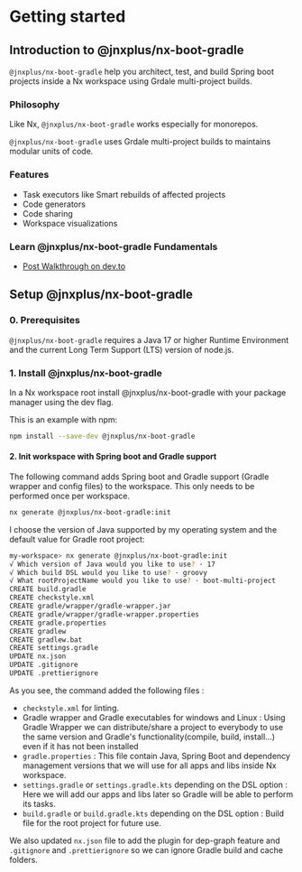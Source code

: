 # Getting started

## Introduction to @jnxplus/nx-boot-gradle

`@jnxplus/nx-boot-gradle` help you architect, test, and build Spring boot projects inside a Nx workspace using Grdale multi-project builds.

### Philosophy

Like Nx, `@jnxplus/nx-boot-gradle` works especially for monorepos.

`@jnxplus/nx-boot-gradle` uses Grdale multi-project builds to maintains modular units of code.

### Features

- Task executors like Smart rebuilds of affected projects
- Code generators
- Code sharing
- Workspace visualizations

### Learn @jnxplus/nx-boot-gradle Fundamentals

- [Post Walkthrough on dev.to](https://dev.to/gridou/how-to-add-spring-boot-and-gradle-multi-project-builds-capabilities-to-your-nx-workspace-53cd)

## Setup @jnxplus/nx-boot-gradle

### 0. Prerequisites

`@jnxplus/nx-boot-gradle` requires a Java 17 or higher Runtime Environment and the current Long Term Support (LTS) version of node.js.

### 1. Install @jnxplus/nx-boot-gradle

In a Nx workspace root install @jnxplus/nx-boot-gradle with your package manager using the dev flag.

This is an example with npm:

```bash
npm install --save-dev @jnxplus/nx-boot-gradle
```

#### 2. Init workspace with Spring boot and Gradle support

The following command adds Spring boot and Gradle support (Gradle wrapper and config files) to the workspace. This only needs to be performed once per workspace.

```bash
nx generate @jnxplus/nx-boot-gradle:init
```

I choose the version of Java supported by my operating system and the default value for Gradle root project:

```bash
my-workspace> nx generate @jnxplus/nx-boot-gradle:init
√ Which version of Java would you like to use? · 17
√ Which build DSL would you like to use? · groovy
√ What rootProjectName would you like to use? · boot-multi-project
CREATE build.gradle
CREATE checkstyle.xml
CREATE gradle/wrapper/gradle-wrapper.jar
CREATE gradle/wrapper/gradle-wrapper.properties
CREATE gradle.properties
CREATE gradlew
CREATE gradlew.bat
CREATE settings.gradle
UPDATE nx.json
UPDATE .gitignore
UPDATE .prettierignore
```

As you see, the command added the following files :

- `checkstyle.xml` for linting.
- Gradle wrapper and Gradle executables for windows and Linux :
  Using Gradle Wrapper we can distribute/share a project to everybody to use the same version and Gradle's functionality(compile, build, install...) even if it has not been installed
- `gradle.properties` :
  This file contain Java, Spring Boot and dependency management versions that we will use for all apps and libs inside Nx workspace.
- `settings.gradle` or `settings.gradle.kts` depending on the DSL option :
  Here we will add our apps and libs later so Gradle will be able to perform its tasks.
- `build.gradle` or `build.gradle.kts` depending on the DSL option :
  Build file for the root project for future use.

We also updated `nx.json` file to add the plugin for dep-graph feature and `.gitignore` and `.prettierignore` so we can ignore Gradle build and cache folders.
